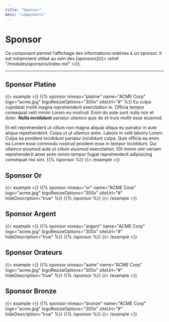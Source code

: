 ```yaml
---
title: "Sponsor"
menu: "components"
---
```


# Sponsor

Ce composant permet l’affichage des informations relatives à un sponsor. Il est notamment utilisé au sein des [sponsors]({{< relref "/modules/sponsors/index.md" >}}).

---

## Sponsor Platine

{{< example >}}
    {{% sponsor
        niveau="platine"
        name="ACME Corp"
        logo="acme.jpg"
        logoResizeOptions="300x"
        siteUrl="#"
    %}}
Eu culpa cupidatat mollit magna reprehenderit exercitation in. Officia tempor consequat velit minim Lorem eu nostrud. Enim do aute sunt nulla non et dolor. **Nulla incididunt** pariatur ullamco quis do et irure mollit esse eiusmod.

Et elit reprehenderit ut cillum non magna aliquip aliqua eu pariatur in aute aliqua reprehenderit. Culpa ut ut ullamco anim. Labore in velit laboris Lorem. Culpa ea proident incididunt pariatur incididunt culpa. Quis officia ea enim ea Lorem esse commodo nostrud proident esse in tempor incididunt. Qui ullamco eiusmod aute ut cillum eiusmod exercitation. Elit minim sint veniam reprehenderit amet anim minim tempor fugiat reprehenderit adipisicing consequat nisi sint.
    {{% /sponsor %}}
{{< /example >}}

## Sponsor Or

{{< example >}}
    {{% sponsor
        niveau="or"
        name="ACME Corp"
        logo="acme.jpg"
        logoResizeOptions="300x"
        siteUrl="#"
        hideDescription="true"
    %}}
    {{% /sponsor %}}
{{< /example >}}

## Sponsor Argent

{{< example >}}
    {{% sponsor
        niveau="argent"
        name="ACME Corp"
        logo="acme.jpg"
        logoResizeOptions="300x"
        siteUrl="#"
        hideDescription="true"
    %}}
    {{% /sponsor %}}
{{< /example >}}

## Sponsor Orateurs

{{< example >}}
    {{% sponsor
        niveau="autre"
        name="ACME Corp"
        logo="acme.jpg"
        logoResizeOptions="300x"
        siteUrl="#"
        hideDescription="true"
    %}}
    {{% /sponsor %}}
{{< /example >}}

## Sponsor Bronze

{{< example >}}
    {{% sponsor
        niveau="bronze"
        name="ACME Corp"
        logo="acme.jpg"
        logoResizeOptions="300x"
        siteUrl="#"
        hideDescription="true"
    %}}
    {{% /sponsor %}}
{{< /example >}}
